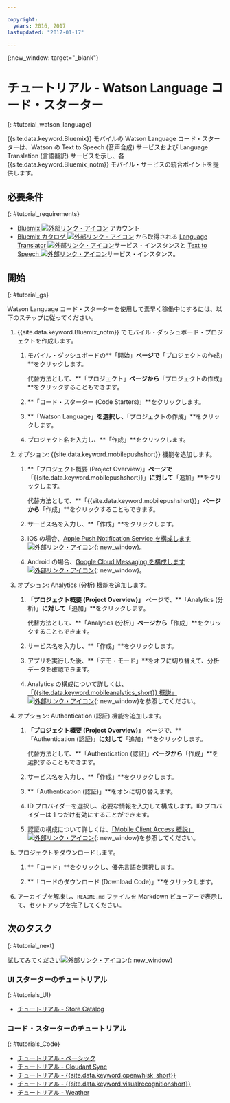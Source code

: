 ```yaml
---

copyright:
  years: 2016, 2017
lastupdated: "2017-01-17"

---
```

{:new_window: target="_blank"}

# チュートリアル - Watson Language コード・スターター
{: #tutorial_watson_language}

{{site.data.keyword.Bluemix}} モバイルの Watson Language コード・スターターは、Watson の Text to Speech (音声合成) サービスおよび Language Translation (言語翻訳) サービスを示し、各 {{site.data.keyword.Bluemix_notm}} モバイル・サービスの統合ポイントを提供します。


## 必要条件
{: #tutorial_requirements}

* [Bluemix ![外部リンク・アイコン](../icons/launch-glyph.svg "外部リンク・アイコン")](http://bluemix.net "外部リンク・アイコン") アカウント
* [Bluemix カタログ ![外部リンク・アイコン](../icons/launch-glyph.svg "外部リンク・アイコン")](https://console.{DomainName}/catalog/ "外部リンク・アイコン") から取得される [Language Translator ![外部リンク・アイコン](../icons/launch-glyph.svg "外部リンク・アイコン")](https://console.{DomainName}/catalog/services/language-translator/ "外部リンク・アイコン")サービス・インスタンスと [Text to Speech ![外部リンク・アイコン](../icons/launch-glyph.svg "外部リンク・アイコン")](https://console.{DomainName}/catalog/services/text-to-speech/ "外部リンク・アイコン")サービス・インスタンス。


## 開始
{: #tutorial_gs}

Watson Language コード・スターターを使用して素早く稼働中にするには、以下のステップに従ってください。

1. {{site.data.keyword.Bluemix_notm}} でモバイル・ダッシュボード・プロジェクトを作成します。

   1. モバイル・ダッシュボードの**「開始」**ページで**「プロジェクトの作成」**をクリックします。

      代替方法として、**「プロジェクト」**ページから**「プロジェクトの作成」**をクリックすることもできます。

   2. **「コード・スターター (Code Starters)」**をクリックします。

   3. **「Watson Language」**を選択し、**「プロジェクトの作成」**をクリックします。

   4. プロジェクト名を入力し、**「作成」**をクリックします。

2. オプション: {{site.data.keyword.mobilepushshort}} 機能を追加します。

   1. **「プロジェクト概要 (Project Overview)」**ページで**「{{site.data.keyword.mobilepushshort}}」**に対して**「追加」**をクリックします。

      代替方法として、**「{{site.data.keyword.mobilepushshort}}」**ページから**「作成」**をクリックすることもできます。

   2. サービス名を入力し、**「作成」**をクリックします。

   3. iOS の場合、[Apple Push Notification Service を構成します![外部リンク・アイコン](../icons/launch-glyph.svg "外部リンク・アイコン")](/docs/services/mobilepush/t_push_provider_ios.html "外部リンク・アイコン"){: new_window}。

   4. Android の場合、[Google Cloud Messaging を構成します![外部リンク・アイコン](../icons/launch-glyph.svg "外部リンク・アイコン")](/docs/services/mobilepush/t_push_provider_android.html "外部リンク・アイコン"){: new_window}。
   
3. オプション: Analytics (分析) 機能を追加します。

   1. **「プロジェクト概要 (Project Overview)」** ページで、**「Analytics (分析)」**に対して**「追加」**をクリックします。

      代替方法として、**「Analytics (分析)」**ページから**「作成」**をクリックすることもできます。

   2. サービス名を入力し、**「作成」**をクリックします。
   
   3. アプリを実行した後、**「デモ・モード」**をオフに切り替えて、分析データを確認できます。

   4. Analytics の構成について詳しくは、[「{{site.data.keyword.mobileanalytics_short}} 概説」![外部リンク・アイコン](../icons/launch-glyph.svg "外部リンク・アイコン")](/docs/services/mobileanalytics/index.html "外部リンク・アイコン"){: new_window}を参照してください。

4. オプション: Authentication (認証) 機能を追加します。

   1. **「プロジェクト概要 (Project Overview)」** ページで、**「Authentication (認証)」**に対して**「追加」**をクリックします。

      代替方法として、**「Authentication (認証)」**ページから**「作成」**を選択することもできます。

   2. サービス名を入力し、**「作成」**をクリックします。
   
   3. **「Authentication (認証)」**をオンに切り替えます。
   
   4. ID プロバイダーを選択し、必要な情報を入力して構成します。ID プロバイダーは 1 つだけ有効にすることができます。

   5. 認証の構成について詳しくは、[「Mobile Client Access 概説」![外部リンク・アイコン](../icons/launch-glyph.svg "外部リンク・アイコン")](/docs/services/mobileaccess/index.html "外部リンク・アイコン"){: new_window}を参照してください。

5. プロジェクトをダウンロードします。

   1. **「コード」**をクリックし、優先言語を選択します。

   2. **「コードのダウンロード (Download Code)」**をクリックします。

6. アーカイブを解凍し、`README.md` ファイルを Markdown ビューアーで表示して、セットアップを完了してください。


## 次のタスク
{: #tutorial_next}

[試してみてください![外部リンク・アイコン](../icons/launch-glyph.svg "外部リンク・アイコン")](http://console.{DomainName}/mobile/create-project?starter=512568a1-72db-35c7-b9c4-4f3e3bc89375 "外部リンク・アイコン"){: new_window}



### UI スターターのチュートリアル
{: #tutorials_UI}

* [チュートリアル - Store Catalog](tutorial_store_catalog.html)


### コード・スターターのチュートリアル
{: #tutorials_Code}

* [チュートリアル - ベーシック](tutorial.html)
* [チュートリアル - Cloudant Sync](tutorial_cloudant_synd.html)
* [チュートリアル - {{site.data.keyword.openwhisk_short}}](tutorial_openwhisk.html)
* [チュートリアル - {{site.data.keyword.visualrecognitionshort}}](tutorial_visual_recognition.html)
* [チュートリアル - Weather](tutorial_weather.html)

